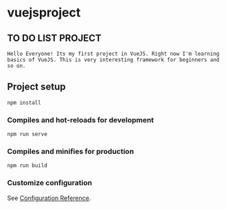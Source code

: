 # vuejsproject

## TO DO LIST PROJECT
```
Hello Everyone! Its my first project in VueJS. Right now I'm learning basics of VueJS. This is very interesting framework for beginners and so on.
```


## Project setup
```
npm install
```

### Compiles and hot-reloads for development
```
npm run serve
```

### Compiles and minifies for production
```
npm run build
```

### Customize configuration
See [Configuration Reference](https://cli.vuejs.org/config/).
